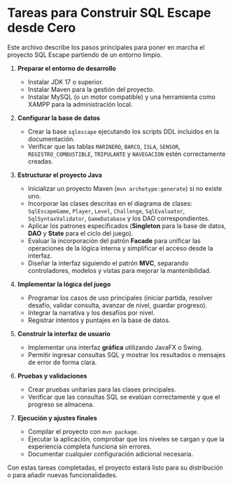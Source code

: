 # Tareas para Construir SQL Escape desde Cero

Este archivo describe los pasos principales para poner en marcha el proyecto SQL Escape partiendo de un entorno limpio.

1. **Preparar el entorno de desarrollo**
   - Instalar JDK 17 o superior.
   - Instalar Maven para la gestión del proyecto.
   - Instalar MySQL (o un motor compatible) y una herramienta como XAMPP para la administración local.

2. **Configurar la base de datos**
   - Crear la base `sqlescape` ejecutando los scripts DDL incluidos en la documentación.
   - Verificar que las tablas `MARINERO`, `BARCO`, `ISLA`, `SENSOR`, `REGISTRO_COMBUSTIBLE`, `TRIPULANTE` y `NAVEGACION` estén correctamente creadas.

3. **Estructurar el proyecto Java**
   - Inicializar un proyecto Maven (`mvn archetype:generate`) si no existe uno.
   - Incorporar las clases descritas en el diagrama de clases: `SqlEscapeGame`, `Player`, `Level`, `Challenge`, `SqlEvaluator`, `SqlSyntaxValidator`, `GameDatabase` y los DAO correspondientes.
   - Aplicar los patrones especificados (**Singleton** para la base de datos,
     **DAO** y **State** para el ciclo del juego).
   - Evaluar la incorporación del patrón **Facade** para unificar las
     operaciones de la lógica interna y simplificar el acceso desde la interfaz.
   - Diseñar la interfaz siguiendo el patrón **MVC**, separando controladores,
     modelos y vistas para mejorar la mantenibilidad.


4. **Implementar la lógica del juego**
   - Programar los casos de uso principales (iniciar partida, resolver desafío, validar consulta, avanzar de nivel, guardar progreso).
   - Integrar la narrativa y los desafíos por nivel.
   - Registrar intentos y puntajes en la base de datos.

5. **Construir la interfaz de usuario**
   - Implementar una interfaz **gráfica** utilizando JavaFX o Swing.
   - Permitir ingresar consultas SQL y mostrar los resultados o mensajes de error de forma clara.

6. **Pruebas y validaciones**
   - Crear pruebas unitarias para las clases principales.
   - Verificar que las consultas SQL se evalúan correctamente y que el progreso se almacena.

7. **Ejecución y ajustes finales**
   - Compilar el proyecto con `mvn package`.
   - Ejecutar la aplicación, comprobar que los niveles se cargan y que la experiencia completa funciona sin errores.
   - Documentar cualquier configuración adicional necesaria.

Con estas tareas completadas, el proyecto estará listo para su distribución o para añadir nuevas funcionalidades.
